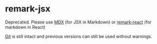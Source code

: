 # remark-jsx

Deprecated.
Please use [MDX][] (for JSX in Markdown) or [remark-react][] (for markdown in React)

[Git][] is still intact and previous versions can still be used without warnings.

[mdx]: https://github.com/mdx-js/mdx

[remark-react]: https://github.com/remarkjs/remark-react

[git]: https://github.com/remarkjs/remark-jsx/tree/master